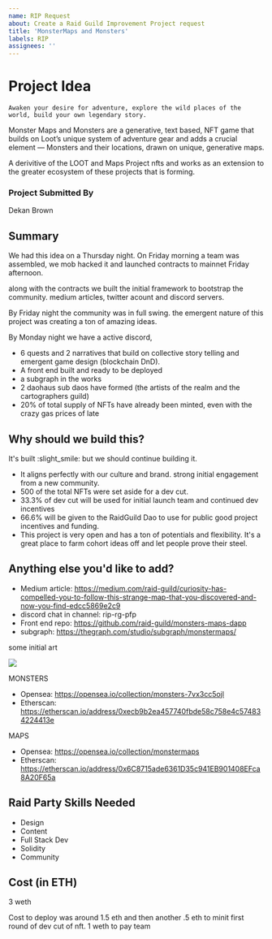 ```yaml
---
name: RIP Request
about: Create a Raid Guild Improvement Project request
title: 'MonsterMaps and Monsters'
labels: RIP
assignees: ''
---
```


# Project Idea

```
Awaken your desire for adventure, explore the wild places of the world, build your own legendary story.
```
Monster Maps and Monsters are a generative, text based, NFT game that builds on Loot’s unique system of adventure gear and adds a crucial element — Monsters and their locations, drawn on unique, generative maps.

A derivitive of the LOOT and Maps Project nfts and works as an extension to the greater ecosystem of these projects that is forming.

### Project Submitted By

Dekan Brown

## Summary

We had this idea on a Thursday night. On Friday morning a team was assembled, we mob hacked it and launched contracts to mainnet Friday afternoon.

along with the contracts we built the initial framework to bootstrap the community. medium articles, twitter acount and discord servers.

By Friday night the community was in full swing. the emergent nature of this project was creating a ton of amazing ideas. 

By Monday night we have a active discord, 
* 6 quests and 2 narratives that build on collective story telling and emergent game design (blockchain DnD). 
* A front end built and ready to be deployed
* a subgraph in the works
* 2 daohaus sub daos have formed (the artists of the realm and the cartographers guild)
* 20% of total supply of NFTs have already been minted, even with the crazy gas prices of late

## Why should we build this?

It's built :slight_smile: but we should continue building it. 
* It aligns perfectly with our culture and brand. strong initial engagement from a new community.
* 500 of the total NFTs were set aside for a dev cut.
* 33.3% of dev cut will be used for initial launch team and continued dev incentives
* 66.6% will be given to the RaidGuild Dao to use for public good project incentives and funding.
* This project is very open and has a ton of potentials and flexibility. It's a great place to farm cohort ideas off and let people prove their steel.

## Anything else you'd like to add?

* Medium article: https://medium.com/raid-guild/curiosity-has-compelled-you-to-follow-this-strange-map-that-you-discovered-and-now-you-find-edcc5869e2c9
* discord chat in channel: rip-rg-pfp
* Front end repo: https://github.com/raid-guild/monsters-maps-dapp
* subgraph: https://thegraph.com/studio/subgraph/monstermaps/

some initial art

![](https://i.imgur.com/aHXMuci.gif)

MONSTERS
- Opensea: https://opensea.io/collection/monsters-7vx3cc5ojl
- Etherscan: https://etherscan.io/address/0xecb9b2ea457740fbde58c758e4c574834224413e

MAPS 
- Opensea: https://opensea.io/collection/monstermaps
- Etherscan: https://etherscan.io/address/0x6C8715ade6361D35c941EB901408EFca8A20F65a

## Raid Party Skills Needed

- Design
- Content
- Full Stack Dev
- Solidity
- Community 

## Cost (in ETH)
3 weth

Cost to deploy was around 1.5 eth and then another .5 eth to minit first round of dev cut of nft.
1 weth to pay team
